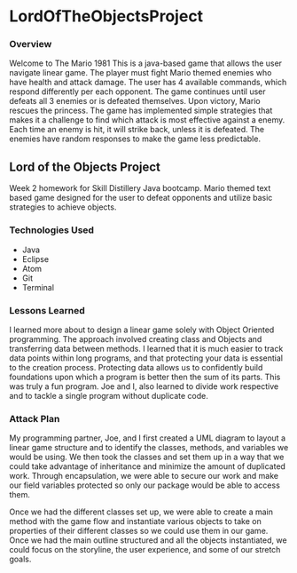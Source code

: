 # LordOfTheObjectsProject
### Overview
Welcome to The Mario 1981
This is a java-based game that allows the user navigate linear game.
The player must fight Mario themed enemies who have health and attack damage. The user has 4 available commands, which respond differently per each opponent.
The game continues until user defeats all 3 enemies or is defeated themselves.  Upon victory, Mario rescues the princess.
The game has implemented simple strategies that makes it a challenge to find which attack is most effective against a enemy.
Each time an enemy is hit, it will strike back, unless it is defeated. The enemies have random responses to make the game less predictable.

## Lord of the Objects Project

Week 2 homework for Skill Distillery Java bootcamp.
Mario themed text based game designed for the user to defeat opponents and utilize basic strategies to achieve objects.



### Technologies Used

* Java
* Eclipse
* Atom
* Git
* Terminal

### Lessons Learned
I learned more about to design a linear game solely with Object Oriented programming.  The approach involved creating class and Objects and transferring data between methods.  I learned that it is much easier to track data points within long programs, and that protecting your data is essential to the creation process.  Protecting data allows us to confidently build foundations upon which a program is better then the sum of its parts.
This was truly a fun program.  Joe and I, also learned to divide work respective and to tackle a single program without duplicate code.




### Attack Plan
My programming partner, Joe, and I first created a UML diagram to layout a linear game structure and to identify the classes, methods, and variables we would be using.  We then took the classes and set them up in a way that we could take advantage of inheritance and minimize the amount of duplicated work.  Through encapsulation, we were able to secure our work and make our field variables protected so only our package would be able to access them.

Once we had the different classes set up, we were able to create a main method with the game flow and instantiate various objects to take on properties of their different classes so we could use them in our game.  Once we had the main outline structured and all the objects instantiated, we could focus on the storyline, the user experience, and some of our stretch goals.
